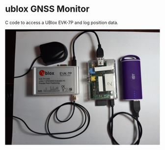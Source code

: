 # ublox GNSS Monitor

C code to access a UBlox EVK-7P and log position data.



![Hardware setup](Figures/hw_setup_small.png)

